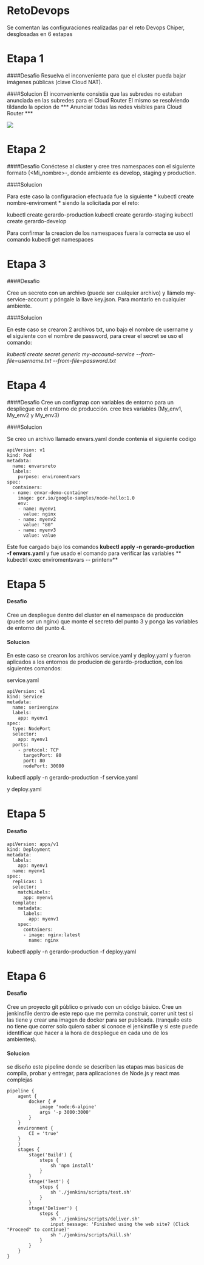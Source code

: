 # RetoDevops

Se comentan las configuraciones realizadas par el reto Devops Chiper, desglosadas en 6 estapas


# Etapa 1
####Desafio
Resuelva el inconveniente para que el cluster pueda bajar imágenes públicas (clave Cloud NAT).

####Solucion
El inconveniente consistia que las subredes no estaban anunciada en las subredes para el Cloud Router
El mismo se resolviendo tildando la opcion de *** Anunciar todas las redes visibles para Cloud Router ***

![](https://raw.githubusercontent.com/gdurdaneta/retoDevops/main/Captura%20de%20pantalla%20de%202021-02-27%2015-39-59.png)




# Etapa 2
####Desafio
Conéctese al cluster y cree tres namespaces con el siguiente formato (<Mi_nombre>-<ambiente>, donde ambiente es develop, staging y production.

####Solucion

Para este caso la configuracion efectuada fue la siguiente * kubectl create nombre-enviroment * siendo la solicitada por el reto:

kubectl create gerardo-production
kubectl create gerardo-staging
kubectl create gerardo-develop

Para confirmar la creacion de los namespaces fuera la correcta se uso el comando
kubectl get namespaces


# Etapa 3
####Desafio

Cree un secreto con un archivo (puede ser cualquier archivo) y llámelo my-service-account y póngale la llave key.json. Para montarlo en cualquier ambiente.

####Solucion

En este caso se crearon 2 archivos txt, uno bajo el nombre de username y el siguiente con el nombre de password, para crear el secret se uso el comando:

*kubectl create secret generic my-accound-service --from-file=username.txt --from-file=password.txt*


# Etapa 4
####Desafio
Cree un configmap con variables de entorno para un despliegue en el entorno de producción. cree tres variables (My_env1, My_env2 y My_env3)

####Solucion

Se creo un archivo llamado envars.yaml donde contenia el siguiente codigo

```
apiVersion: v1
kind: Pod
metadata:
  name: envarsreto
  labels:
    purpose: enviromentvars
spec:
  containers:
  - name: envar-demo-container
    image: gcr.io/google-samples/node-hello:1.0
    env:
    - name: myenv1
      value: nginx
    - name: myenv2
      value: "80"
    - name: myenv3
      value: value
 ```
 
 Este fue cargado bajo los comandos **kubectl apply -n gerardo-production -f envars.yaml** y fue usado el comando para verificar las variables ** kubectrl exec enviromentsvars -- printenv**
 

 # Etapa 5 
 #### Desafio

 Cree un despliegue dentro del cluster en el namespace de producción (puede ser un nginx) 
 que monte el secreto del punto 3 y ponga las variables de entorno del punto 4.
 
  #### Solucion
 
En este caso se crearon los archivos service.yaml y deploy.yaml y fueron aplicados a los entornos de producion de gerardo-production, con los siguientes comandos:

service.yaml
```
apiVersion: v1
kind: Service
metadata:
  name: serivenginx
  labels:
    app: myenv1
spec:
  type: NodePort
  selector:
    app: myenv1
  ports:
    - protocol: TCP
      targetPort: 80
      port: 80
      nodePort: 30080
```      
      
  kubectl apply -n gerardo-production -f service.yaml

  y deploy.yaml

 # Etapa 5 
 #### Desafio


```
apiVersion: apps/v1
kind: Deployment
metadata:
  labels:
    app: myenv1
  name: myenv1
spec:
  replicas: 1
  selector:
    matchLabels:
      app: myenv1
  template:
    metadata:
      labels:
        app: myenv1
    spec:
      containers:
      - image: nginx:latest
        name: nginx
```

kubectl apply -n gerardo-production -f deploy.yaml


# Etapa 6
 #### Desafio
Cree un proyecto git público o privado con un código básico. Cree un jenkinsfile dentro de este repo que me permita construir, correr unit test si las tiene y crear una imagen de docker para ser publicada. (tranquilo esto no tiene que correr solo quiero saber si conoce el jenkinsfile y si este puede identificar que hacer a la hora de despliegue en cada uno de los ambientes).

 #### Solucion

se diseño este pipeline donde se describen las etapas mas basicas de compila, probar y entregar, para aplicaciones de Node.js y react mas complejas 

```
pipeline {
    agent {
        docker { # 
            image 'node:6-alpine' 
            args '-p 3000:3000' 
        }
    }
    environment {
        CI = 'true'
    }
    }
    stages {
        stage('Build') { 
            steps {
                sh 'npm install' 
            }
        }
        stage('Test') {
            steps {
                sh './jenkins/scripts/test.sh'
            }
        }
        stage('Deliver') {
            steps {
                sh './jenkins/scripts/deliver.sh'
                input message: 'Finished using the web site? (Click "Proceed" to continue)'
                sh './jenkins/scripts/kill.sh'
            }
        }
    }
}
```
